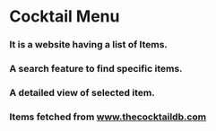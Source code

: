 # Cocktail Menu

### It is a website having a list of Items.
### A search feature to find specific items.
### A detailed view of selected item.
### Items fetched from www.thecocktaildb.com

